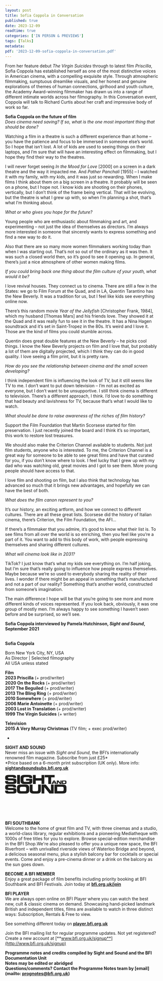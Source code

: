 ```yaml
---
layout: post
title: Sofia Coppola in Conversation
published: true
date: 2023-12-09
readtime: true
categories: ['IN PERSON & PREVIEWS']
tags: [Talks]
metadata: 
pdf: '2023-12-09-sofia-coppola-in-conversation.pdf'
---
```


From her feature debut _The Virgin Suicides_ through to latest film _Priscilla_,  Sofia Coppola has established herself as one of the most distinctive voices in American cinema, with a compelling exquisite style. Through atmospheric filmmaking, sumptuous dreamlike visuals, and her honest and genuine explorations of themes of human connections, girlhood and youth culture, the Academy Award-winning filmmaker has drawn us into a range of different intimate worlds across her filmography. In this Conversation event, Coppola will talk to Richard Curtis about her craft and impressive body of work so far.

**Sofia Coppola on the future of film**  
_Does cinema need saving? If so, what is the one most important thing that should be done?_

Watching a film in a theatre is such a different experience than at home – you have the patience and focus to be immersed in someone else’s world. So I hope that isn’t lost. A lot of kids are used to seeing things on their laptops, and I’m sure that will have an interesting effect on filmmaking, but I hope they find their way to the theatres.

I will never forget seeing _In the Mood for Love_ [2000] on a screen in a dark theatre and the way it impacted me. And _Pather Panchali_ [1955] – I watched it with my family, with my kids, and it was just so rewarding. When I make films I think about them on a big screen in a theatre. It probably will be seen on a phone, but I hope not. I know kids are shooting on their phones, vertically, but I don’t think of the frame being vertical. That will be evolving, but the theatre is what I grew up with, so when I’m planning a shot, that’s what I’m thinking about.

_What or who gives you hope for the future?_

Young people who are enthusiastic about filmmaking and art, and experimenting – not just the idea of themselves as directors. I’m always more interested in someone that sincerely wants to express something and find a new way to do it.

Also that there are so many more women filmmakers working today than when I was starting out. That’s not so out of the ordinary as it was then. It was such a closed world then, so it’s good to see it opening up. In general, there’s just a nice atmosphere of other women making films.

_If you could bring back one thing about the film culture of your youth, what would it be?_

I love revival houses. They connect us to cinema. There are still a few in the States: we go to Film Forum at the Quad, and in LA, Quentin Tarantino has  the New Beverly. It was a tradition for us, but I feel like kids see everything online now.

There’s this random movie _Year of the Jellyfish_ [Christopher Frank, 1984], which my husband [Thomas Mars] and his friends love. They showed it at the Quad and it was really fun to see it in the theatre. It has a Nina Hagen soundtrack and it’s set in Saint-Tropez in the 80s. It’s weird and I love it. Those are the kind of films you could stumble across.

Quentin does great double features at the New Beverly – he picks cool things. I know the New Beverly projects on film and I love that, but probably a lot of them are digitally projected, which I think they can do in good quality. I love seeing a film print, but it is pretty rare.

_How do you see the relationship between cinema and the small screen developing?_

I think independent film is influencing the look of TV, but it still seems like TV to me. I don’t want to put down television – I’m not as excited as everyone, but I don’t want to be unsupportive. I still think cinema is different to television. There’s a different approach, I think. I’d love to do something that had beauty and lavishness for TV, because that’s what I would like to watch.

_What should be done to raise awareness of the riches of film history?_

Support the Film Foundation that Martin Scorsese started for film preservation. I just recently joined the board and I think it’s so important, this work to restore lost treasures.

We should also make the Criterion Channel available to students. Not just film students, anyone who is interested. To me, the Criterion Channel is a great way for someone to be able to see great films and have that curated for you, if you don’t know where to look. I feel lucky that I grew up with my dad who was watching old, great movies and I got to see them. More young people should have access to that.

I love film and shooting on film, but I also think that technology has advanced so much that it brings new advantages, and hopefully we can have the best  of both.

_What does the film canon represent to you?_

It’s our history, an exciting artform, and how we connect to different cultures. There are all these great lists. Scorsese did the history of Italian cinema, there’s Criterion, the Film Foundation, the AFI…

If there’s a filmmaker that you admire, it’s good to know what their list is. To see films from all over the world is so enriching, then you feel like you’re a part of it. You want to add to this body of work, with people expressing themselves and sharing different cultures.

_What will cinema look like in 2031?_

TikTok? I just know that’s what my kids see everything on. I’m half joking, but I’m sure that’s really going to influence how people express themselves. Maybe because we’re so used to everybody sharing the reality of their lives. I wonder if there might be an appeal in something that’s manufactured and not a part of our reality? Something that’s another world, constructed from someone’s imagination.

The main difference I hope will be that you’re going to see more and more different kinds of voices represented. If you look back, obviously, it was one group of mostly men. I’m always happy to see something I haven’t seen before and be surprised, so we’ll see.

**Sofia Coppola interviewed by Pamela Hutchinson, _Sight and Sound_, September 2021**   
<br>

**Sofia Coppola**

Born New York City, NY, USA  
As Director | Selected filmography  
All USA unless stated

**Film**<br>
**2023  Priscilla** (+ prod/writer)<br>
**2020  On the Rocks** (+ prod/writer)<br>
**2017  The Beguiled** (+ prod/writer)<br>
**2013  The Bling Ring** (+ prod/writer)<br>
**2010  Somewhere** (+ prod/writer)<br>
**2006  Marie Antoinette** (+ prod/writer)<br>
**2003  Lost in Translation** (+ prod/writer)<br>
**1999  The Virgin Suicides** (+ writer)<br>

**Television**<br>
**2015  A Very Murray Christmas** (TV film;  + exec prod/writer)<br>
+ <br>

**SIGHT AND SOUND**<br>
Never miss an issue with _Sight and Sound_, the BFI’s internationally renowned film magazine. Subscribe from just £25*<br>
*Price based on a 6-month print subscription (UK only). More info: [**sightandsoundsubs.bfi.org.uk**](https://sightandsoundsubs.bfi.org.uk/subscribe)

<img style="float: left;" src="/img/sight-and-sound.jpg" width="40%" height="40%"><br><br><br><br><br><br><br><br>

**BFI SOUTHBANK**  
Welcome to the home of great film and TV, with three cinemas and a studio, a world-class library, regular exhibitions and a pioneering Mediatheque with 1000s of free titles for you to explore. Browse special-edition merchandise in the BFI Shop.We&#39;re also pleased to offer you a unique new space, the BFI Riverfront – with unrivalled riverside views of Waterloo Bridge and beyond, a delicious seasonal menu, plus a stylish balcony bar for cocktails or special events. Come and enjoy a pre-cinema dinner or a drink on the balcony as the sun goes down.  

**BECOME A BFI MEMBER**  
Enjoy a great package of film benefits including priority booking at BFI Southbank and BFI Festivals. Join today at [**bfi.org.uk/join**](http://www.bfi.org.uk/join)  

**BFI PLAYER**  
 We are always open online on BFI Player where you can watch the best new, cult &amp; classic cinema on demand. Showcasing hand-picked landmark British and independent titles, films are available to watch in three distinct ways: Subscription, Rentals &amp; Free to view.  

See something different today on [**player.bfi.org.uk**](https://player.bfi.org.uk)  

Join the BFI mailing list for regular programme updates. Not yet registered? Create a new account at [**www.bfi.org.uk/signup**](http://www.bfi.org.uk/signup)

**Programme notes and credits compiled by Sight and Sound and the BFI Documentation Unit  
Notes may be edited or abridged  
Questions/comments? Contact the Programme Notes team by [email](mailto: prognotes@bfi.org.uk)**


<!--stackedit_data:
eyJoaXN0b3J5IjpbLTE0Nzg3MzQ5Nl19
-->
